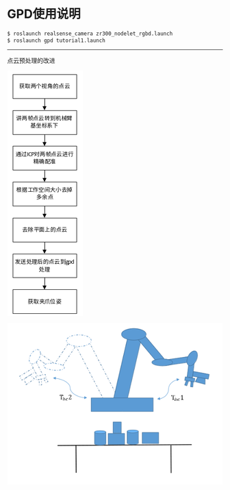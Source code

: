 # GPD使用说明

```
$ roslaunch realsense_camera zr300_nodelet_rgbd.launch
$ roslaunch gpd tutorial1.launch
```

---

点云预处理的改进

![流程](tutorials/ppt_gpd1.png)

![多视角](tutorials/ppt_gpd2.png)
